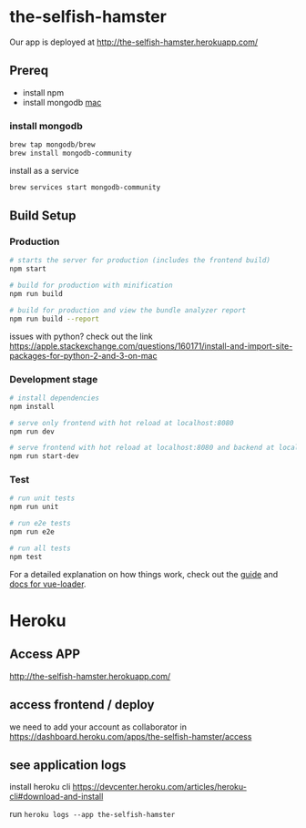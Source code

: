 # the-selfish-hamster

Our app is deployed at
http://the-selfish-hamster.herokuapp.com/

## Prereq

- install npm
- install mongodb [mac](https://docs.mongodb.com/manual/tutorial/install-mongodb-on-os-x/#install-mongodb-community-edition)

### install mongodb
```bash
brew tap mongodb/brew
brew install mongodb-community
```

install as a service
```bash
brew services start mongodb-community
```

## Build Setup

### Production 

``` bash
# starts the server for production (includes the frontend build)
npm start

# build for production with minification
npm run build

# build for production and view the bundle analyzer report
npm run build --report
```

issues with python?
check out the link https://apple.stackexchange.com/questions/160171/install-and-import-site-packages-for-python-2-and-3-on-mac



### Development stage

``` bash
# install dependencies
npm install

# serve only frontend with hot reload at localhost:8080
npm run dev

# serve frontend with hot reload at localhost:8080 and backend at localhost:3000
npm run start-dev
```

### Test

``` bash
# run unit tests
npm run unit

# run e2e tests
npm run e2e

# run all tests
npm test
```

For a detailed explanation on how things work, check out the [guide](http://vuejs-templates.github.io/webpack/) and [docs for vue-loader](http://vuejs.github.io/vue-loader).

# Heroku
## Access APP
http://the-selfish-hamster.herokuapp.com/

## access frontend / deploy
we need to add your account as collaborator in https://dashboard.heroku.com/apps/the-selfish-hamster/access

## see application logs

install heroku cli  https://devcenter.heroku.com/articles/heroku-cli#download-and-install

run
`heroku logs --app the-selfish-hamster`




